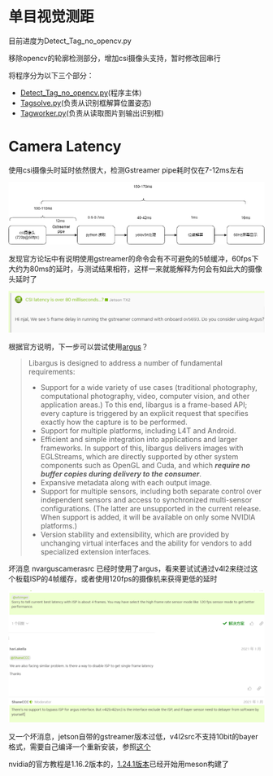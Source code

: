 # 单目视觉测距

目前进度为Detect_Tag_no_opencv.py

移除opencv的轮廓检测部分，增加csi摄像头支持，暂时修改回串行

将程序分为以下三个部分：

* [Detect_Tag_no_opencv.py](Detect_Tag_no_opencv.py)(程序主体)
* [Tagsolve.py](Tagsolve.py)(负责从识别框解算位置姿态)
* [Tagworker.py](Tagworker.py)(负责从读取图片到输出识别框)

# Camera Latency

使用csi摄像头时延时依然很大，检测Gstreamer pipe耗时仅在7-12ms左右

![1711558489285](image/README/1711558489285.png)

发现官方论坛中有说明使用gstreamer的命令会有不可避免的5帧缓冲，60fps下大约为80ms的延时，与测试结果相符，这样一来就能解释为何会有如此大的摄像头延时了

![1711557682423](image/camera_latency/1711557682423.png)

根据官方说明，下一步可以尝试使用[argus](https://docs.nvidia.com/jetson/l4t-multimedia/group__LibargusAPI.html)？

> Libargus is designed to address a number of fundamental requirements:
>
> * Support for a wide variety of use cases (traditional photography, computational photography, video, computer vision, and other application areas.) To this end, libargus is a frame-based API; every capture is triggered by an explicit request that specifies exactly how the capture is to be performed.
> * Support for multiple platforms, including L4T and Android.
> * Efficient and simple integration into applications and larger frameworks. In support of this, libargus delivers images with EGLStreams, which are directly supported by other system components such as OpenGL and Cuda, and which ***require no buffer copies during delivery to the consumer***.
> * Expansive metadata along with each output image.
> * Support for multiple sensors, including both separate control over independent sensors and access to synchronized multi-sensor configurations. (The latter are unsupported in the current release. When support is added, it will be available on only some NVIDIA platforms.)
> * Version stability and extensibility, which are provided by unchanging virtual interfaces and the ability for vendors to add specialized extension interfaces.

坏消息 nvarguscamerasrc 已经时使用了argus，看来要试试通过v4l2来绕过这个板载ISP的4帧缓存，或者使用120fps的摄像机来获得更低的延时

![1711563548461](image/README/1711563548461.png)

又一个坏消息，jetson自带的gstreamer版本过低，v4l2src不支持10bit的bayer格式，需要自己编译一个重新安装，参照[这个](https://docs.nvidia.com/jetson/archives/r35.3.1/DeveloperGuide/text/SD/Multimedia/AcceleratedGstreamer.html#gstreamer-build-instructions)

nvidia的官方教程是1.16.2版本的，[1.24.1版本](https://github.com/GStreamer/gstreamer)已经开始用meson构建了
